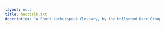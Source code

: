 ```yaml
---
layout: null
title: hacktalk.txt
description: "A Short Hackerspeak Glossary, by the Hollywood User Group"
---
```

